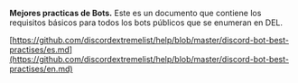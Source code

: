 **Mejores practicas de Bots.** Este es un documento que contiene los requisitos básicos para todos los bots públicos que se enumeran en DEL.

[https://github.com/discordextremelist/help/blob/master/discord-bot-best-practises/es.md](https://github.com/discordextremelist/help/blob/master/discord-bot-best-practises/en.md)